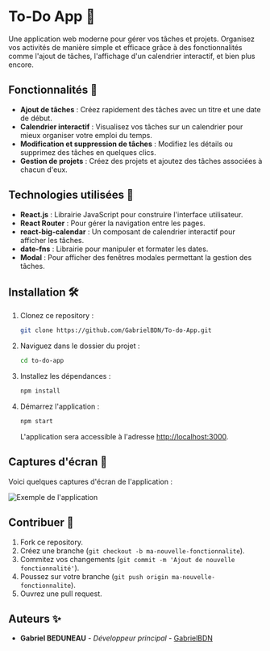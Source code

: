 # To-Do App 📝

Une application web moderne pour gérer vos tâches et projets. Organisez vos activités de manière simple et efficace grâce à des fonctionnalités comme l'ajout de tâches, l'affichage d'un calendrier interactif, et bien plus encore.

## Fonctionnalités 🚀

- **Ajout de tâches** : Créez rapidement des tâches avec un titre et une date de début.
- **Calendrier interactif** : Visualisez vos tâches sur un calendrier pour mieux organiser votre emploi du temps.
- **Modification et suppression de tâches** : Modifiez les détails ou supprimez des tâches en quelques clics.
- **Gestion de projets** : Créez des projets et ajoutez des tâches associées à chacun d'eux.

## Technologies utilisées 🔧

- **React.js** : Librairie JavaScript pour construire l'interface utilisateur.
- **React Router** : Pour gérer la navigation entre les pages.
- **react-big-calendar** : Un composant de calendrier interactif pour afficher les tâches.
- **date-fns** : Librairie pour manipuler et formater les dates.
- **Modal** : Pour afficher des fenêtres modales permettant la gestion des tâches.

## Installation 🛠️

1. Clonez ce repository :
    ```bash
    git clone https://github.com/GabrielBDN/To-do-App.git
    ```

2. Naviguez dans le dossier du projet :
    ```bash
    cd to-do-app
    ```

3. Installez les dépendances :
    ```bash
    npm install
    ```

4. Démarrez l'application :
    ```bash
    npm start
    ```

    L'application sera accessible à l'adresse [http://localhost:3000](http://localhost:3000).

## Captures d'écran 📸

Voici quelques captures d'écran de l'application :

![Exemple de l'application](./screenshots/screenshot1.png)

## Contribuer 🤝

1. Fork ce repository.
2. Créez une branche (`git checkout -b ma-nouvelle-fonctionnalite`).
3. Commitez vos changements (`git commit -m 'Ajout de nouvelle fonctionnalité'`).
4. Poussez sur votre branche (`git push origin ma-nouvelle-fonctionnalite`).
5. Ouvrez une pull request.

## Auteurs ✨

- **Gabriel BEDUNEAU** - *Développeur principal* - [GabrielBDN](https://github.com/GabrielBDN)
